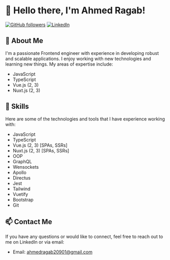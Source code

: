 # 👋 Hello there, I'm Ahmed Ragab!

[![GitHub followers](https://img.shields.io/github/followers/ahmedragab20?style=social)](https://github.com/ahmedragab20)
[![LinkedIn](https://img.shields.io/badge/-LinkedIn-blue?style=flat-square&logo=Linkedin&logoColor=white&link=https://www.linkedin.com/in/ahmed-ragab-bb75541b3)](https://www.linkedin.com/in/ahmed-ragab-bb75541b3)

## 🚀 About Me

I'm a passionate Frontend engineer with experience in developing robust and scalable applications. I enjoy working with new technologies and learning new things. My areas of expertise include:

- JavaScript
- TypeScript
- Vue.js (2, 3)
- Nuxt.js (2, 3)

## 🔧 Skills

Here are some of the technologies and tools that I have experience working with:

- JavaScript
- TypeScript
- Vue.js (2, 3) [SPAs, SSRs]
- Nuxt.js (2, 3) [SPAs, SSRs]
- OOP
- GraphQL
- Wensockets
- Apollo
- Directus
- Jest
- Tailwind
- Vuetify
- Bootstrap
- Git

## 📫 Contact Me

If you have any questions or would like to connect, feel free to reach out to me on LinkedIn or via email:

- Email: ahmedragab20901@gmail.com
